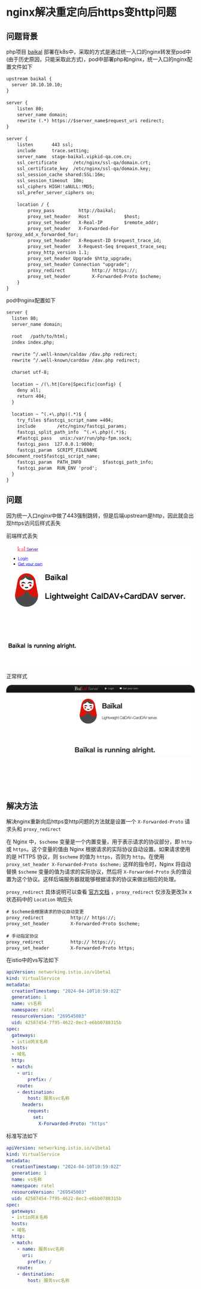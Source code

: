 # nginx解决重定向后https变http问题

## 问题背景

php项目 [baikal](https://github.com/sabre-io/Baikal) 部署在k8s中，采取的方式是通过统一入口的nginx转发至pod中(由于历史原因，只能采取此方式)，pod中部署php和nginx，统一入口的nginx配置文件如下

```nginx
upstream baikal {
  server 10.10.10.10;
}

server {
    listen 80;
    server_name domain;
    rewrite (.*) https://$server_name$request_uri redirect;
}

server {
    listen       443 ssl;
    include      trace.setting;
    server_name  stage-baikal.vipkid-qa.com.cn;
    ssl_certificate      /etc/nginx/ssl-qa/domain.crt;
    ssl_certificate_key  /etc/nginx/ssl-qa/domain.key;
    ssl_session_cache shared:SSL:16m;
    ssl_session_timeout  10m;
    ssl_ciphers HIGH:!aNULL:!MD5;
    ssl_prefer_server_ciphers on;
    
    location / {
        proxy_pass         http://baikal;
        proxy_set_header   Host             $host;
        proxy_set_header   X-Real-IP        $remote_addr;
        proxy_set_header   X-Forwarded-For  $proxy_add_x_forwarded_for;
        proxy_set_header   X-Request-ID $request_trace_id;
        proxy_set_header   X-Request-Seq $request_trace_seq;
        proxy_http_version 1.1;
        proxy_set_header Upgrade $http_upgrade;
        proxy_set_header Connection "upgrade";
        proxy_redirect          http:// https://;
        proxy_set_header        X-Forwarded-Proto $scheme; 
    }
}
```



pod中nginx配置如下

```nginx
server {
  listen 80;
  server_name domain;

  root   /path/to/html;
  index index.php;

  rewrite ^/.well-known/caldav /dav.php redirect;
  rewrite ^/.well-known/carddav /dav.php redirect;

  charset utf-8;

  location ~ /(\.ht|Core|Specific|config) {
    deny all;
    return 404;
  }

  location ~ ^(.+\.php)(.*)$ {
    try_files $fastcgi_script_name =404;
    include        /etc/nginx/fastcgi_params;
    fastcgi_split_path_info  ^(.+\.php)(.*)$;
    #fastcgi_pass   unix:/var/run/php-fpm.sock;
    fastcgi_pass  127.0.0.1:9000;
    fastcgi_param  SCRIPT_FILENAME  $document_root$fastcgi_script_name;
    fastcgi_param  PATH_INFO        $fastcgi_path_info;
    fastcgi_param  RUN_ENV 'prod';
  }
}
```





## 问题

因为统一入口nginx中做了443强制跳转，但是后端upstream是http，因此就会出现https访问后样式丢失

前端样式丢失

![iShot_2024-04-11_15.41.31](https://raw.githubusercontent.com/pptfz/picgo-images/master/img/iShot_2024-04-11_15.41.31.png)



正常样式

![iShot_2024-04-11_17.49.11](https://raw.githubusercontent.com/pptfz/picgo-images/master/img/iShot_2024-04-11_17.49.11.png)

## 解决方法

解决nginx重新向后https变http问题的方法就是设置一个 `X-Forwarded-Proto` 请求头和 `proxy_redirect`

在 Nginx 中，`$scheme` 变量是一个内置变量，用于表示请求的协议部分，即 `http` 或 `https`。这个变量的值由 Nginx 根据请求的实际协议自动设置。如果请求使用的是 HTTPS 协议，则 `$scheme` 的值为 `https`，否则为 `http`。在使用 `proxy_set_header X-Forwarded-Proto $scheme;` 这样的指令时，Nginx 将自动替换 `$scheme` 变量的值为请求的实际协议，然后将 `X-Forwarded-Proto` 头的值设置为这个协议。这样后端服务器就能够根据请求的协议来做出相应的处理。

`proxy_redirect` 具体说明可以查看 [官方文档](https://nginx.org/en/docs/http/ngx_http_proxy_module.html#proxy_redirect) ，`proxy_redirect` 仅涉及更改3x x状态码中的 `Location` 响应头

```nginx
# $scheme会根据请求的协议自动变更
proxy_redirect          http:// https://; 
proxy_set_header        X-Forwarded-Proto $scheme; 

# 手动指定协议
proxy_redirect          http:// https://; 
proxy_set_header        X-Forwarded-Proto https;
```





在istio中的vs写法如下

```yaml
apiVersion: networking.istio.io/v1beta1
kind: VirtualService
metadata:
  creationTimestamp: "2024-04-10T10:59:02Z"
  generation: 1
  name: vs名称
  namespace: ratel
  resourceVersion: "269545003"
  uid: 42587454-7f95-4622-8ec3-e6bb0788315b
spec:
  gateways:
  - istio网关名称
  hosts:
  - 域名
  http:
  - match:
    - uri:
        prefix: /
    route:
    - destination:
        host: 服务svc名称
      headers:
        request:
          set:
            X-Forwarded-Proto: "https"
```



标准写法如下

```yaml
apiVersion: networking.istio.io/v1beta1
kind: VirtualService
metadata:
  creationTimestamp: "2024-04-10T10:59:02Z"
  generation: 1
  name: vs名称
  namespace: ratel
  resourceVersion: "269545003"
  uid: 42587454-7f95-4622-8ec3-e6bb0788315b
spec:
  gateways:
  - istio网关名称
  hosts:
  - 域名
  http:
  - match:
    - name: 服务svc名称
      uri:
        prefix: /
    route:
    - destination:
        host: 服务svc名称
```

